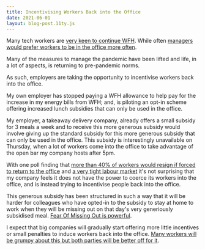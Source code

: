 ```yaml
---
title: Incentivising Workers Back into the Office
date: 2021-06-01
layout: blog-post.11ty.js
---
```


Many tech workers are [very keen to continue WFH](https://news.ycombinator.com/item?id=30726288). While often [managers would prefer workers to be in the office more often](https://www.bbc.com/worklife/article/20210908-what-bosses-really-think-about-remote-work). 

Many of the measures to manage the pandemic have been lifted and life, in a lot of aspects, is returning to pre-pandemic norms. 

As such, employers are taking the opportunity to incentivise workers back into the office. 

My own employer has stopped paying a WFH allowance to help pay for the increase in my energy bills from WFH; and, is piloting an opt-in scheme offering increased lunch subsidies that can only be used in the office. 

My employer, a takeaway delivery company, already offers a small subsidy for 3 meals a week and to receive this more generous subsidy would involve giving up the standard subsidy for this more generous subsidy that can only be used in the office. This subsidy is interestingly unavailable on Thursday, when a lot of workers come into the office to take advantage of the open bar my company hosts after 5pm. 

With one poll finding that [more than 40% of workers would resign if forced to return to the office](https://hbr.org/2021/08/dont-force-people-to-come-back-to-the-office-full-time) and [a very tight labour market](https://www.cipd.co.uk/about/media/press/150222tight-labour-market-employment-offer) it's not surprising that my company feels it does not have the power to coerce its workers into the office, and is instead trying to incentivise people back into the office. 

This generous subsidy has been structured in such a way that it will be harder for colleagues who have opted-in to the subsidy to stay at home to work when they will be missing out on that day's very generiously subsidised meal. [Fear Of Missing Out is powerful](/posts/2022/05/mastering-your-own-monkey-brain/).

I expect that big companies will gradually start offering more little incentives or small penalties to induce workers back into the office. [Many workers will be grumpy about this but both parties will be better off for it](/posts/2022/05/the-hidden-costs-of-wfh/).

